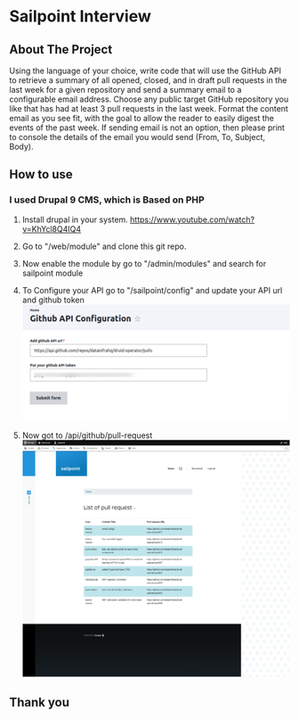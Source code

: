 # Sailpoint Interview

## About The Project
Using the language of your choice, write code that will use the GitHub API to retrieve a summary of all opened, closed, and in draft pull requests in the last week for a given repository and send a summary email to a configurable email address. Choose any public target GitHub repository you like that has had at least 3 pull requests in the last week. Format the content email as you see fit, with the goal to allow the reader to easily digest the events of the past week. If sending email is not an option, then please print to console the details of the email you would send (From, To, Subject, Body).

 
## How to use

### I used Drupal 9 CMS, which is Based on PHP

1. Install drupal in your system.
    https://www.youtube.com/watch?v=KhYcl8Q4IQ4

2. Go to "<drupal-installation-folder>/web/module" and clone this git repo.

3. Now enable the module by go to "/admin/modules" and search for sailpoint module

4. To Configure your API go to "/sailpoint/config" and update your API url and github token
    ![Alt text](https://github.com/rudranil29/sailpoint/blob/main/images/config.png)

5. Now got to /api/github/pull-request
    ![Alt text](https://github.com/rudranil29/sailpoint/blob/main/images/pull_request.png)

## Thank you
